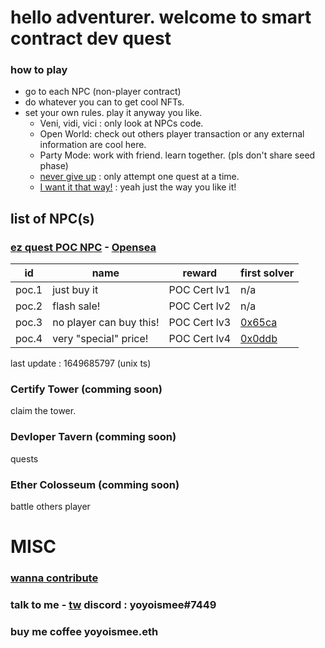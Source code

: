 # hello adventurer. welcome to smart contract dev quest


### how to play
- go to each NPC (non-player contract)  
- do whatever you can to get cool NFTs.
- set your own rules. play it anyway you like.
  - Veni, vidi, vici : only look at NPCs code. 
  - Open World: check out others player transaction or any external information are cool here.
  - Party Mode: work with friend. learn together. (pls don't share seed phase)
  - [never give up](https://www.youtube.com/watch?v=dQw4w9WgXcQ) : only attempt one quest at a time.  
  - [I want it that way!](https://www.youtube.com/watch?v=4fndeDfaWCg) : yeah just the way you like it!


## list of NPC(s)

### [ez quest POC NPC](https://polygonscan.com/address/0xebbf607c199671d9ae99e31d9b9424208d42d924#code) - [Opensea](https://opensea.io/collection/certify-smart-contract-developer)


|  id | name  | reward  | first solver |
|----|----|-----|----|
| poc.1  |  just buy it |  POC Cert lv1  | n/a |
| poc.2  |  flash sale! | POC Cert lv2  | n/a |
| poc.3  |  no player can buy this! | POC Cert lv3  | [0x65ca](https://polygonscan.com/address/0x65ca1e492dd6b70151874b6635d4bfd95d5810ab) |
| poc.4  |  very "special" price! | POC Cert lv4  | [0x0ddb](https://polygonscan.com/address/0x0ddb70920bc840ad080e7ae00b56a062eb25271a) |

last update : 1649685797 (unix ts)


### Certify Tower (comming soon)
claim the tower. 


### Devloper Tavern (comming soon)
quests

### Ether Colosseum (comming soon)
battle others player

# MISC

### [wanna contribute](/contrib)
### talk to me - [tw](https://twitter.com/0xyoyoismee) discord : yoyoismee#7449 
### buy me coffee yoyoismee.eth
